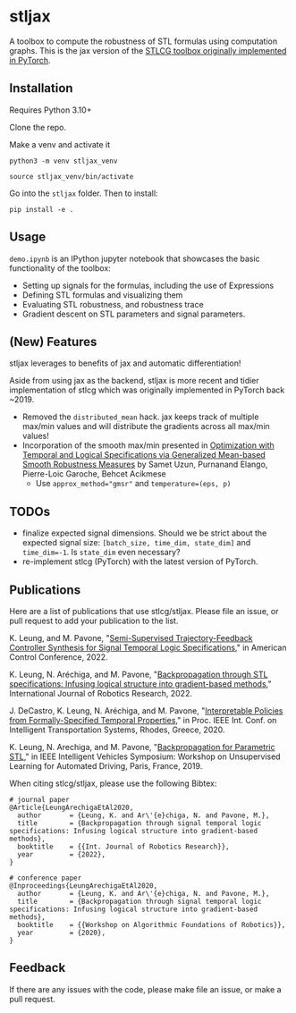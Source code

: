 stljax
======

A toolbox to compute the robustness of STL formulas using computation graphs. This is the jax version of the [STLCG toolbox originally implemented in PyTorch](https://github.com/StanfordASL/stlcg/tree/dev).


## Installation

Requires Python 3.10+

Clone the repo. 

 Make a venv and activate it

`python3 -m venv stljax_venv`

`source stljax_venv/bin/activate`

Go into the `stljax` folder. Then to install:

`pip install -e .`


## Usage
`demo.ipynb` is an IPython jupyter notebook that showcases the basic functionality of the toolbox:
* Setting up signals for the formulas, including the use of Expressions
* Defining STL formulas and visualizing them
* Evaluating STL robustness, and robustness trace
* Gradient descent on STL parameters and signal parameters.


## (New) Features
stljax leverages to benefits of jax and automatic differentiation!

Aside from using jax as the backend, stljax is more recent and tidier implementation of stlcg which was originally implemented in PyTorch back ~2019.

- Removed the `distributed_mean` hack. jax keeps track of multiple max/min values and will distribute the gradients across all max/min values!
- Incorporation of the smooth max/min presented in [Optimization with Temporal and Logical Specifications via Generalized Mean-based Smooth Robustness Measures](https://arxiv.org/abs/2405.10996) by Samet Uzun, Purnanand Elango, Pierre-Loic Garoche, Behcet Acikmese
    - Use `approx_method="gmsr"` and `temperature=(eps, p)`




## TODOs
- finalize expected signal dimensions. Should we be strict about the expected signal size: `[batch_size, time_dim, state_dim]` and `time_dim=-1`. Is `state_dim` even necessary?
- re-implement stlcg (PyTorch) with the latest version of PyTorch.


## Publications
Here are a list of publications that use stlcg/stljax. Please file an issue, or pull request to add your publication to the list.

K. Leung, and M. Pavone, "[Semi-Supervised Trajectory-Feedback Controller Synthesis for Signal Temporal Logic Specifications](https://arxiv.org/abs/2202.01997)," in American Control Conference, 2022.

K. Leung, N. Aréchiga, and M. Pavone, "[Backpropagation through STL specifications: Infusing logical structure into gradient-based methods](https://arxiv.org/abs/2008.00097)," International Journal of Robotics Research, 2022.

J. DeCastro, K. Leung, N. Aréchiga, and M. Pavone, "[Interpretable Policies from Formally-Specified Temporal Properties](http://asl.stanford.edu/wp-content/papercite-data/pdf/DeCastro.Leung.ea.ITSC20.pdf)," in Proc. IEEE Int. Conf. on Intelligent Transportation Systems, Rhodes, Greece, 2020.

K. Leung, N. Arechiga, and M. Pavone, "[Backpropagation for Parametric STL](http://asl.stanford.edu/wp-content/papercite-data/pdf/Leung.Arechiga.ea.ULAD19.pdf)," in IEEE Intelligent Vehicles Symposium: Workshop on Unsupervised Learning for Automated Driving, Paris, France, 2019.

When citing stlcg/stljax, please use the following Bibtex:
```
# journal paper
@Article{LeungArechigaEtAl2020,
  author       = {Leung, K. and Ar\'{e}chiga, N. and Pavone, M.},
  title        = {Backpropagation through signal temporal logic specifications: Infusing logical structure into gradient-based methods},
  booktitle    = {{Int. Journal of Robotics Research}},
  year         = {2022},
}

# conference paper
@Inproceedings{LeungArechigaEtAl2020,
  author       = {Leung, K. and Ar\'{e}chiga, N. and Pavone, M.},
  title        = {Backpropagation through signal temporal logic specifications: Infusing logical structure into gradient-based methods},
  booktitle    = {{Workshop on Algorithmic Foundations of Robotics}},
  year         = {2020},
}
```

## Feedback
If there are any issues with the code, please make file an issue, or make a pull request.

